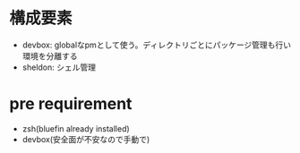 # 構成要素

- devbox: globalなpmとして使う。ディレクトリごとにパッケージ管理も行い環境を分離する
- sheldon: シェル管理

# pre requirement
- zsh(bluefin already installed)
- devbox(安全面が不安なので手動で)
